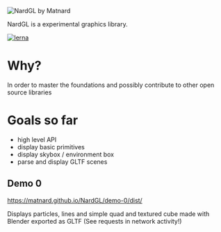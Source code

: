 ![NardGL by Matnard](https://matnard.github.io/NardGL/images/NardGL.png)

NardGL is a experimental graphics library.


[![lerna](https://img.shields.io/badge/maintained%20with-lerna-cc00ff.svg)](https://lerna.js.org/)

# Why?
In order to master the foundations and possibly contribute to other open source libraries

# Goals so far
- high level API
- display basic primitives
- display skybox / environment box
- parse and display GLTF scenes

## Demo 0 
https://matnard.github.io/NardGL/demo-0/dist/

Displays particles, lines and simple quad and textured cube made with Blender exported as GLTF (See requests in network activity!)
